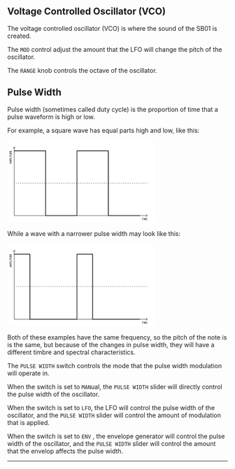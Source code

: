 ## Voltage Controlled Oscillator (VCO)

The voltage controlled oscillator (VCO) is where the sound of the SB01 is created.

The `MOD` control adjust the amount that the LFO will change the pitch of the oscillator.

The `RANGE` knob controls the octave of the oscillator.

## Pulse Width

Pulse width (sometimes called duty cycle) is the proportion of time that a pulse waveform is high or low.

For example, a square wave has equal parts high and low, like this:

<div style="width: 66.666%;">

![FIGURE 1.1](assets/pulse-width-1.svg)

</div>

While a wave with a narrower pulse width may look like this:

<div style="width: 66.666%;">

![FIGURE 1.2](assets/pulse-width-2.svg)

</div>

Both of these examples have the same frequency, so the pitch of the note is is the same, but because of the changes in pulse width, they will have a different timbre and spectral characteristics.

 

The `PULSE WIDTH` switch controls the mode that the pulse width modulation will operate in.

When the switch is set to `MAN`ual, the `PULSE WIDTH` slider will directly control the pulse width of the oscillator.

When the switch is set to `LFO`, the LFO will control the pulse width of the oscillator, and the `PULSE WIDTH` slider will control the amount of modulation that is applied.

When the switch is set to `ENV` , the envelope generator will control the pulse width of the oscillator, and the `PULSE WIDTH` slider will control the amount that the envelop affects the pulse width.

---
